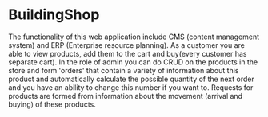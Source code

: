 # BuildingShop
The functionality of this web application include CMS (content management system) and ERP (Enterprise resource planning).
As a customer you are able to view products, add them to the cart and buy(every customer has separate cart).
In the role of admin you can do CRUD on the products in the store and form 'orders' that contain a variety of information about this product and automatically calculate the possible quantity of the next order and you have an ability to change this number if you want to. Requests for products are formed from information about the movement (arrival and buying) of these products.
